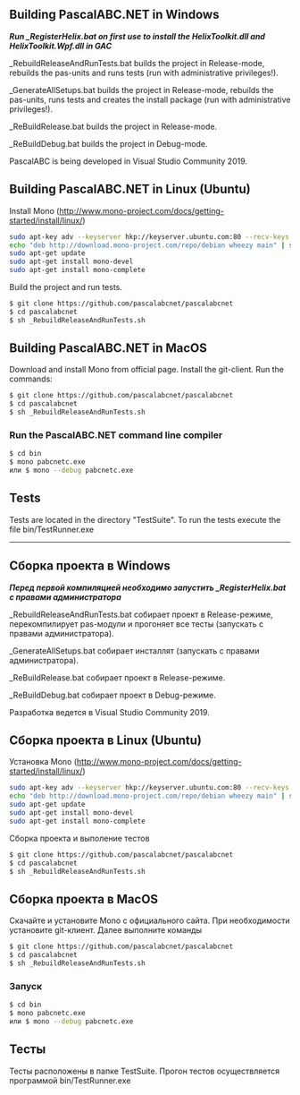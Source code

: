 ## Building PascalABC.NET in Windows
***Run _RegisterHelix.bat on first use to install the HelixToolkit.dll and HelixToolkit.Wpf.dll in GAC***

_RebuildReleaseAndRunTests.bat builds the project in Release-mode, rebuilds the pas-units and runs tests (run with administrative privileges!).

_GenerateAllSetups.bat builds the project in Release-mode, rebuilds the pas-units, runs tests and creates the install package (run with administrative privileges!).

_ReBuildRelease.bat builds the project in Release-mode.

_ReBuildDebug.bat builds the project in Debug-mode. 

PascalABC is being developed in Visual Studio Community 2019.

## Building PascalABC.NET in Linux (Ubuntu)
Install Mono (http://www.mono-project.com/docs/getting-started/install/linux/)
```bash
sudo apt-key adv --keyserver hkp://keyserver.ubuntu.com:80 --recv-keys 3FA7E0328081BFF6A14DA29AA6A19B38D3D831EF
echo "deb http://download.mono-project.com/repo/debian wheezy main" | sudo tee /etc/apt/sources.list.d/mono-xamarin.list
sudo apt-get update
sudo apt-get install mono-devel
sudo apt-get install mono-complete
```

Build the project and run tests.
```bash
$ git clone https://github.com/pascalabcnet/pascalabcnet
$ cd pascalabcnet
$ sh _RebuildReleaseAndRunTests.sh
```

## Building PascalABC.NET in MacOS
Download and install Mono from official page. Install the git-client. Run the commands:
```bash
$ git clone https://github.com/pascalabcnet/pascalabcnet
$ cd pascalabcnet
$ sh _RebuildReleaseAndRunTests.sh
```

### Run the PascalABC.NET command line compiler
```bash
$ cd bin
$ mono pabcnetc.exe
или $ mono --debug pabcnetc.exe
```

## Tests
Tests are located in the directory "TestSuite". To run the tests execute the file bin/TestRunner.exe

-----------------------------------------------------------------------------------------------------

## Сборка проекта в Windows
***Перед первой компиляцией необходимо запустить _RegisterHelix.bat с правами администратора***

_RebuildReleaseAndRunTests.bat собирает проект в Release-режиме, перекомпилирует pas-модули и прогоняет все тесты (запускать с правами администратора).

_GenerateAllSetups.bat собирает инсталлят (запускать с правами администратора).

_ReBuildRelease.bat собирает проект в Release-режиме.

_ReBuildDebug.bat собирает проект в Debug-режиме.


Разработка ведется в Visual Studio Community 2019.

## Сборка проекта в Linux (Ubuntu)
Установка Mono (http://www.mono-project.com/docs/getting-started/install/linux/)
```bash
sudo apt-key adv --keyserver hkp://keyserver.ubuntu.com:80 --recv-keys 3FA7E0328081BFF6A14DA29AA6A19B38D3D831EF
echo "deb http://download.mono-project.com/repo/debian wheezy main" | sudo tee /etc/apt/sources.list.d/mono-xamarin.list
sudo apt-get update
sudo apt-get install mono-devel
sudo apt-get install mono-complete
```

Сборка проекта и выполение тестов
```bash
$ git clone https://github.com/pascalabcnet/pascalabcnet
$ cd pascalabcnet
$ sh _RebuildReleaseAndRunTests.sh
```

## Сборка проекта в MacOS
Скачайте и установите Mono с официального сайта. При необходимости установите git-клиент. Далее выполните команды
```bash
$ git clone https://github.com/pascalabcnet/pascalabcnet
$ cd pascalabcnet
$ sh _RebuildReleaseAndRunTests.sh
```

### Запуск
```bash
$ cd bin
$ mono pabcnetc.exe
или $ mono --debug pabcnetc.exe
```

## Тесты
Тесты расположены в папке TestSuite. Прогон тестов осуществляется программой bin/TestRunner.exe

